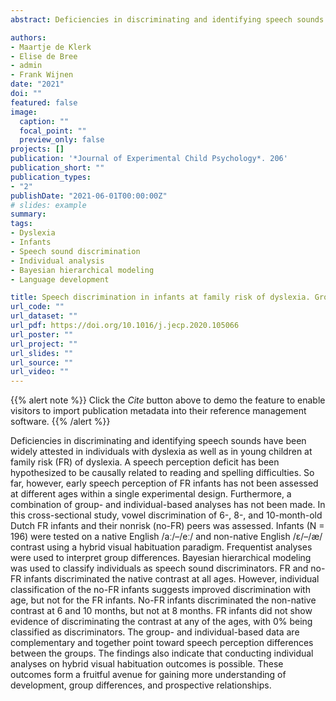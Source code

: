 ```yaml
---
abstract: Deficiencies in discriminating and identifying speech sounds have been widely attested in individuals with dyslexia as well as in young children at family risk (FR) of dyslexia. A speech perception deficit has been hypothesized to be causally related to reading and spelling difficulties. So far, however, early speech perception of FR infants has not been assessed at different ages within a single experimental design. Furthermore, a combination of group- and individual-based analyses has not been made. In this cross-sectional study, vowel discrimination of 6-, 8-, and 10-month-old Dutch FR infants and their nonrisk (no-FR) peers was assessed. Infants (N = 196) were tested on a native English /aː/–/eː/ and non-native English /ɛ/–/æ/ contrast using a hybrid visual habituation paradigm. Frequentist analyses were used to interpret group differences. Bayesian hierarchical modeling was used to classify individuals as speech sound discriminators. FR and no-FR infants discriminated the native contrast at all ages. However, individual classification of the no-FR infants suggests improved discrimination with age, but not for the FR infants. No-FR infants discriminated the non-native contrast at 6 and 10 months, but not at 8 months. FR infants did not show evidence of discriminating the contrast at any of the ages, with 0% being classified as discriminators. The group- and individual-based data are complementary and together point toward speech perception differences between the groups. The findings also indicate that conducting individual analyses on hybrid visual habituation outcomes is possible. These outcomes form a fruitful avenue for gaining more understanding of development, group differences, and prospective relationships.

authors:
- Maartje de Klerk
- Elise de Bree
- admin
- Frank Wijnen
date: "2021"
doi: ""
featured: false
image:
  caption: ""
  focal_point: ""
  preview_only: false
projects: []
publication: '*Journal of Experimental Child Psychology*. 206'
publication_short: ""
publication_types:
- "2"
publishDate: "2021-06-01T00:00:00Z"
# slides: example
summary: 
tags:
- Dyslexia
- Infants 
- Speech sound discrimination
- Individual analysis
- Bayesian hierarchical modeling
- Language development

title: Speech discrimination in infants at family risk of dyslexia. Group and individual-based analyses
url_code: ""
url_dataset: ""
url_pdf: https://doi.org/10.1016/j.jecp.2020.105066
url_poster: ""
url_project: ""
url_slides: ""
url_source: ""
url_video: ""
---
```


{{% alert note %}}
Click the *Cite* button above to demo the feature to enable visitors to import publication metadata into their reference management software.
{{% /alert %}}

<!--{{% alert note %}}
#Click the *Slides* button above to demo Academic's Markdown slides feature.
{{% /alert %}}-->

<!--Supplementary notes can be added here, including [code and math](https://sourcethemes.com/academic/docs/writing-markdown-latex/). -->
Deficiencies in discriminating and identifying speech sounds have been widely attested in individuals with dyslexia as well as in young children at family risk (FR) of dyslexia. A speech perception deficit has been hypothesized to be causally related to reading and spelling difficulties. So far, however, early speech perception of FR infants has not been assessed at different ages within a single experimental design. Furthermore, a combination of group- and individual-based analyses has not been made. In this cross-sectional study, vowel discrimination of 6-, 8-, and 10-month-old Dutch FR infants and their nonrisk (no-FR) peers was assessed. Infants (N = 196) were tested on a native English /aː/–/eː/ and non-native English /ɛ/–/æ/ contrast using a hybrid visual habituation paradigm. Frequentist analyses were used to interpret group differences. Bayesian hierarchical modeling was used to classify individuals as speech sound discriminators. FR and no-FR infants discriminated the native contrast at all ages. However, individual classification of the no-FR infants suggests improved discrimination with age, but not for the FR infants. No-FR infants discriminated the non-native contrast at 6 and 10 months, but not at 8 months. FR infants did not show evidence of discriminating the contrast at any of the ages, with 0% being classified as discriminators. The group- and individual-based data are complementary and together point toward speech perception differences between the groups. The findings also indicate that conducting individual analyses on hybrid visual habituation outcomes is possible. These outcomes form a fruitful avenue for gaining more understanding of development, group differences, and prospective relationships.
